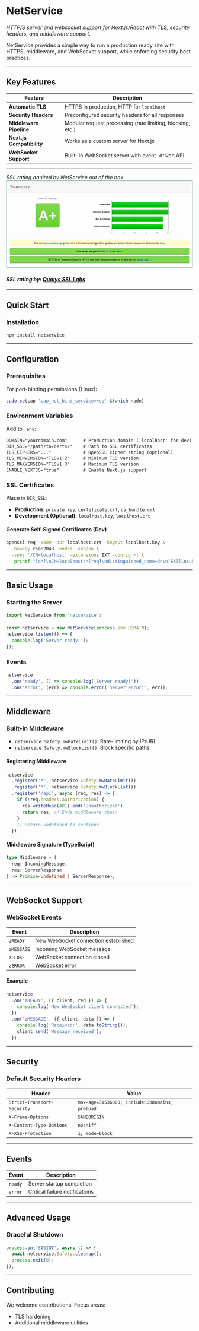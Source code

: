 # NetService
*HTTP/S server and websocket support for Next.js/React with TLS, security headers, and middleware support.*  

NetService provides a simple way to run a production ready site with HTTPS, middleware, and WebSocket support, while enforcing security best practices. 

---

## Key Features

| Feature                     | Description                                                                 |
|-----------------------------|-----------------------------------------------------------------------------|
| **Automatic TLS**           | HTTPS in production, HTTP for `localhost`                                  |
| **Security Headers**        | Preconfigured security headers for all responses                           |
| **Middleware Pipeline**     | Modular request processing (rate limiting, blocking, etc.)                 |
| **Next.js Compatibility**   | Works as a custom server for Next.js                                        |
| **WebSocket Support**       | Built-in WebSocket server with event-driven API                            |

---  

*SSL rating aquired by NetService out of the box*  
![NetService Architecture Diagram](out_of_box_ssl.png)  
#### *SSL rating by: [Qualys SSL Labs](https://www.ssllabs.com/index.html)*  

---

## Quick Start

### Installation
```bash
npm install netservice
```

---

## Configuration

### Prerequisites
For port-binding permissions (Linux):
```bash
sudo setcap 'cap_net_bind_service=+ep' $(which node)
```

### Environment Variables
Add to `.env`:
```env
DOMAIN="yourdomain.com"      # Production domain ('localhost' for dev)
DIR_SSL="/path/to/certs/"    # Path to SSL certificates
TLS_CIPHERS="..."            # OpenSSL cipher string (optional)
TLS_MINVERSION="TLSv1.2"     # Minimum TLS version
TLS_MAXVERSION="TLSv1.3"     # Maximum TLS version
ENABLE_NEXTJS="true"         # Enable Next.js support
```

### SSL Certificates
Place in `DIR_SSL`:
- **Production:** `private.key`, `certificate.crt`, `ca_bundle.crt`
- **Development (Optional):** `localhost.key`, `localhost.crt`

#### Generate Self-Signed Certificates (Dev)
```bash
openssl req -x509 -out localhost.crt -keyout localhost.key \
  -newkey rsa:2048 -nodes -sha256 \
  -subj '/CN=localhost' -extensions EXT -config <( \
   printf "[dn]\nCN=localhost\n[req]\ndistinguished_name=dn\n[EXT]\nsubjectAltName=DNS:localhost\nkeyUsage=digitalSignature\nextendedKeyUsage=serverAuth")
```

---

## Basic Usage

### Starting the Server
```javascript
import NetService from 'netservice';

const netservice = new NetService(process.env.DOMAIN);
netservice.listen(() => {
  console.log('Server ready!');
});
```

### Events
```javascript
netservice
  .on('ready', () => console.log('Server ready!'))
  .on('error', (err) => console.error('Server error:', err));
```

---

## Middleware

### Built-in Middleware
- `netservice.Safety.mwRateLimit()`: Rate-limiting by IP/URL
- `netservice.Safety.mwBlockList()`: Block specific paths

#### Registering Middleware
```javascript
netservice
  .register('*', netservice.Safety.mwRateLimit())
  .register('*', netservice.Safety.mwBlockList())
  .register('/api', async (req, res) => {
    if (!req.headers.authorization) {
      res.writeHead(401).end('Unauthorized');
      return res; // Ends middleware chain
    }
    // Return undefined to continue
  });
```

#### Middleware Signature (TypeScript)
```typescript
type Middleware = (
  req: IncomingMessage,
  res: ServerResponse
) => Promise<undefined | ServerResponse>;
```

---

## WebSocket Support

### WebSocket Events
| Event       | Description                          |
|-------------|--------------------------------------|
| `zREADY`    | New WebSocket connection established |
| `zMESSAGE`  | Incoming WebSocket message           |
| `zCLOSE`    | WebSocket connection closed          |
| `zERROR`    | WebSocket error                      |

#### Example
```javascript
netservice
  .on('zREADY', ({ client, req }) => {
    console.log('New WebSocket client connected');
  })
  .on('zMESSAGE', ({ client, data }) => {
    console.log('Received:', data.toString());
    client.send('Message received');
  });
```

---

## Security

### Default Security Headers
| Header                     | Value                                                                 |
|----------------------------|-----------------------------------------------------------------------|
| `Strict-Transport-Security`| `max-age=31536000; includeSubDomains; preload`                        |
| `X-Frame-Options`          | `SAMEORIGIN`                                                          |
| `X-Content-Type-Options`   | `nosniff`                                                             |
| `X-XSS-Protection`         | `1; mode=block`                                                       |

---

## Events

| Event   | Description                          |
|---------|--------------------------------------|
| `ready` | Server startup completion            |
| `error` | Critical failure notifications       |

---

## Advanced Usage

### Graceful Shutdown
```javascript
process.on('SIGINT', async () => {
  await netservice.Safety.cleanup();
  process.exit(0);
});
```

---

## Contributing

We welcome contributions! Focus areas:
- TLS hardening
- Additional middleware utilities

